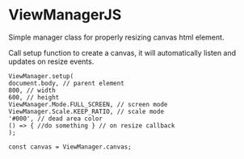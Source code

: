 # ViewManagerJS
Simple manager class for properly resizing canvas html element.

Call setup function to create a canvas, it will automatically listen and updates on resize events.
```
ViewManager.setup(
document.body, // parent element
800, // width
600, // height
ViewManager.Mode.FULL_SCREEN, // screen mode
ViewManager.Scale.KEEP_RATIO, // scale mode
'#000', // dead area color
() => { //do something } // on resize callback
);

const canvas = ViewManager.canvas;
```
